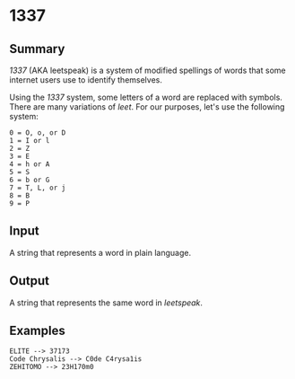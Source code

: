 # 1337

## Summary

_1337_ (AKA leetspeak) is a system of modified spellings of words that some internet users use to identify themselves.

Using the _1337_ system, some letters of a word are replaced with symbols. There are many variations of _leet_. For our purposes, let's use the following system:

```
0 = O, o, or D
1 = I or l
2 = Z
3 = E
4 = h or A
5 = S
6 = b or G
7 = T, L, or j
8 = B
9 = P
```

## Input

A string that represents a word in plain language.

## Output

A string that represents the same word in _leetspeak_.

## Examples

```
ELITE --> 37173
Code Chrysalis --> C0de C4rysa1is
ZEHITOMO --> 23H170m0
```
